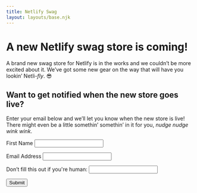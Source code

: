 ```yaml
---
title: Netlify Swag
layout: layouts/base.njk
---
```


# A new Netlify swag store is coming!

A brand new swag store for Netlify is in the works and we couldn’t be more excited about it. We’ve got some new gear on the way that will have you lookin’ Netli-_fly_. 😎

## Want to get notified when the new store goes live?

Enter your email below and we’ll let you know when the new store is live! There might even be a little somethin’ somethin’ in it for you, _nudge nudge wink wink_.

<form
  name="store-launch-notify-list"
  method="POST"
  netlify-honeypot="bot-field"
  data-netlify="true"
>  
  <p>
    <label>
      First Name
      <input type="text" name="fname" />
    </label>
  </p>
  <p>
    <label>
      Email Address
      <input type="text" name="email" />
    </label>
  </p>
  <label class="honey">
    Don’t fill this out if you're human:
    <input name="bot-field" />
  </label>
  <p>
    <button type="submit" class="button">Submit</button>
  </p>
</form>
